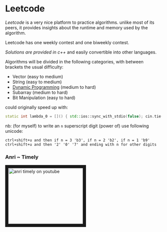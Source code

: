# Leetcode

*Leetcode* is a very nice platform to practice algorithms. unlike most of its peers, it provides insights about the runtime and memory used by the algorithm.

Leetcode has one weekly contest and one biweekly contest.

*Solutions are provided in c++* and easily convertible into other languages.

Algorithms will be divided in the following categories, with between brackets the usual difficulty:
* Vector (easy to medium)
* String (easy to medium)
* [Dynamic Programming](https://en.wikipedia.org/wiki/dynamic_programming) (medium to hard)
* Subarray (medium to hard)
* Bit Manipulation (easy to hard)

could originally speed up with:
```cpp
static int lambda_0 = []() { std::ios::sync_with_stdio(false); cin.tie(null); return 0; }();
```

nb: (for myself) to write an ```n``` superscript digit (power of) use following unicode:
```
ctrl+shift+u and then if n = 3 'b3', if n = 2 'b2', if n = 1 'b9'
ctrl+shift+u and then '2' '0' '7' and ending with n for other digits
```

### Anri ~ Timely

<a href="https://www.youtube.com/watch?v=fp2psphgak4
" target="_blank"><img src="http://img.youtube.com/vi/fp2psphgak4/0.jpg"
alt="anri timely on youtube" width="240" height="180" border="10" /></a>
